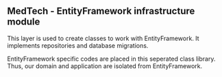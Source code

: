 ﻿MedTech - EntityFramework infrastructure module
-----------------------------------------

This layer is used to create classes to work with EntityFramework. It implements repositories and database migrations.

EntityFramework specific codes are placed in this seperated class library. Thus, our domain and application are isolated from EntityFramework.
